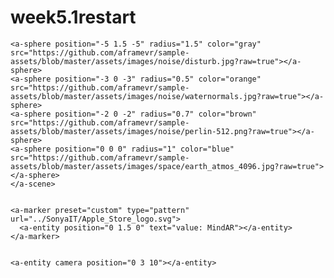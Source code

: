 # week5.1restart
<!DOCTYPE html>
<html lang="en">
<head>
  <meta charset="UTF-8">
  <meta name="viewport" content="width=device-width, initial-scale=1.0">
  <title>Solar System with A-frame</title>
  <script src="https://aframe.io/releases/1.2.0/aframe.min.js"></script>
</head>
<body>
  <a-scene>
 
    <a-sphere position="-5 1.5 -5" radius="1.5" color="gray" src="https://github.com/aframevr/sample-assets/blob/master/assets/images/noise/disturb.jpg?raw=true"></a-sphere>
    <a-sphere position="-3 0 -3" radius="0.5" color="orange" src="https://github.com/aframevr/sample-assets/blob/master/assets/images/noise/waternormals.jpg?raw=true"></a-sphere>
    <a-sphere position="-2 0 -2" radius="0.7" color="brown" src="https://github.com/aframevr/sample-assets/blob/master/assets/images/noise/perlin-512.png?raw=true"></a-sphere>
    <a-sphere position="0 0 0" radius="1" color="blue" src="https://github.com/aframevr/sample-assets/blob/master/assets/images/space/earth_atmos_4096.jpg?raw=true"></a-sphere>
    </a-scene>

   
    <a-marker preset="custom" type="pattern" url="../SonyaIT/Apple_Store_logo.svg">
      <a-entity position="0 1.5 0" text="value: MindAR"></a-entity>
    </a-marker>

    
    <a-entity camera position="0 3 10"></a-entity>
  </a-scene>
</body>
</html>
